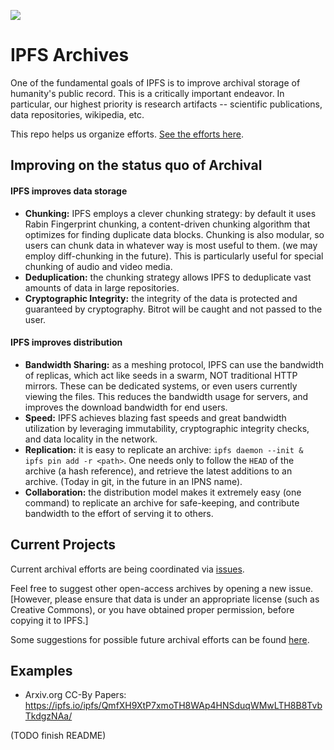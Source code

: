 ![](https://ipfs.io/ipfs/QmbD39Nn6wUkf7HJucDMgZcSG1qd7RkvJrKM8a7iicR7Xq/ipfs-archives.png)

# IPFS Archives

One of the fundamental goals of IPFS is to improve archival storage of humanity's public record. This is a critically important endeavor. In particular, our highest priority is research artifacts -- scientific publications, data repositories, wikipedia, etc.

This repo helps us organize efforts. [See the efforts here](https://github.com/ipfs/archives/issues).

## Improving on the status quo of Archival

#### IPFS improves data storage

- **Chunking:** IPFS employs a clever chunking strategy: by default it uses Rabin Fingerprint chunking, a content-driven chunking algorithm that optimizes for finding duplicate data blocks. Chunking is also modular, so users can chunk data in whatever way is most useful to them. (we may employ diff-chunking in the future). This is particularly useful for special chunking of audio and video media.
- **Deduplication:** the chunking strategy allows IPFS to deduplicate vast amounts of data in large repositories.
- **Cryptographic Integrity:** the integrity of the data is protected and guaranteed by cryptography. Bitrot will be caught and not passed to the
user.

#### IPFS improves distribution

- **Bandwidth Sharing:** as a meshing protocol, IPFS can use the bandwidth of replicas, which act like seeds in a swarm, NOT traditional HTTP mirrors. These can be dedicated systems, or even users currently viewing the files. This reduces the bandwidth usage for servers, and improves the download bandwidth for end users.
- **Speed:** IPFS achieves blazing fast speeds and great bandwidth utilization by leveraging immutability, cryptographic integrity checks, and data locality in the network.
- **Replication:** it is easy to replicate an archive: `ipfs daemon --init & ipfs pin add -r <path>`. One needs only to follow the `HEAD` of the archive (a hash reference), and retrieve the latest additions to an archive. (Today in git, in the future in an IPNS name).
- **Collaboration:** the distribution model makes it extremely easy (one command) to replicate an archive for safe-keeping, and contribute bandwidth to the effort of serving it to others.

## Current Projects

Current archival efforts are being coordinated via [issues](https://github.com/ipfs/archives/issues).

Feel free to suggest other open-access archives by opening a new issue. [However, please ensure that data is under an appropriate license (such as Creative Commons), or you have obtained proper permission, before copying it to IPFS.] 

Some suggestions for possible future archival efforts can be found [here](https://github.com/ipfs/archives/wiki/Suggestions).


## Examples

- Arxiv.org CC-By Papers: https://ipfs.io/ipfs/QmfXH9XtP7xmoTH8WAp4HNSduqWMwLTH8B8TvbTkdgzNAa/


(TODO finish README)
